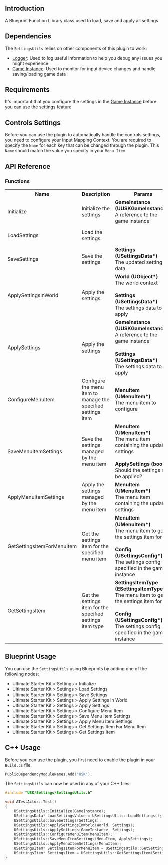 ## Introduction
A Blueprint Function Library class used to load, save and apply all settings

## Dependencies
The <code>SettingsUtils</code> relies on other components of this plugin to work:
<ul>
	<li><a href="../logger">Logger</a>: Used to log useful information to help you debug any issues you might experience</li>
	<li><a href="../gameinstance">Game Instance</a>: Used to monitor for input device changes and handle saving/loading game data</li>
</ul>

## Requirements
It's important that you configure the settings in the <a href="/gameinstance">Game Instance</a> before you can use the settings feature

## Controls Settings
Before you can use the plugin to automatically handle the controls settings, you need to configure your Input Mapping Context. You are required to specify the `Name` for each key that can be changed through the plugin. This `Name` should match the value you specify in your `Menu Item`

## API Reference
### Functions
<table>
	<tr>
		<th>Name</th>
		<th>Description</th>
		<th>Params</th>
		<th>Return</th>
	</tr>
	<tr>
		<td>Initialize</td>
		<td>Initialize the settings</td>
		<td><strong>GameInstance (UUSKGameInstance*)</strong><br/>A reference to the game instance</td>
		<td></td>
	</tr>
	<tr>
		<td>LoadSettings</td>
		<td>Load the settings</td>
		<td></td>
		<td><strong>USettingsData*</strong><br/>The loaded settings data</td>
	</tr>
	<tr>
		<td>SaveSettings</td>
		<td>Save the settings</td>
		<td><strong>Settings (USettingsData*)</strong><br/>The updated settings data</td>
		<td></td>
	</tr>
	<tr>
		<td>ApplySettingsInWorld</td>
		<td>Apply the settings</td>
		<td><strong>World (UObject*)</strong><br/>The world context<br/><br/><strong>Settings (USettingsData*)</strong><br/>The settings data to apply</td>
		<td></td>
	</tr>
	<tr>
		<td>ApplySettings</td>
		<td>Apply the settings</td>
		<td><strong>GameInstance (UUSKGameInstance*)</strong><br/>A reference to the game instance<br/><br/><strong>Settings (USettingsData*)</strong><br/>The settings data to apply</td>
		<td></td>
	</tr>
	<tr>
		<td>ConfigureMenuItem</td>
		<td>Configure the menu item to manage the specified settings item</td>
		<td><strong>MenuItem (UMenuItem*)</strong><br/>The menu item to configure</td>
		<td></td>
	</tr>
	<tr>
		<td>SaveMenuItemSettings</td>
		<td>Save the settings managed by the menu item</td>
		<td><strong>MenuItem (UMenuItem*)</strong><br/>The menu item containing the updated settings<br/><br/><strong>ApplySettings (bool)</strong><br/>Should the settings also be applied?</td>
		<td></td>
	</tr>
	<tr>
		<td>ApplyMenuItemSettings</td>
		<td>Apply the settings managed by the menu item</td>
		<td><strong>MenuItem (UMenuItem*)</strong><br/>The menu item containing the updated settings</td>
		<td></td>
	</tr>
	<tr>
		<td>GetSettingsItemForMenuItem</td>
		<td>Get the settings item for the specified menu item</td>
		<td><strong>MenuItem (UMenuItem*)</strong><br/>The menu item to get the settings item for<br/><br/><strong>Config (USettingsConfig*)</strong><br/>The settings config specified in the game instance</td>
		<td><strong>USettingsItem*</strong><br/>The settings item</td>
	</tr>
	<tr>
		<td>GetSettingsItem</td>
		<td>Get the settings item for the specified settings item type</td>
		<td><strong>SettingsItemType (ESettingsItemType)</strong><br/>The menu item to get the settings item for<br/><br/><strong>Config (USettingsConfig*)</strong><br/>The settings config specified in the game instance</td>
		<td><strong>USettingsItem*</strong><br/>The settings item</td>
	</tr>
</table>

## Blueprint Usage
You can use the <code>SettingsUtils</code> using Blueprints by adding one of the following nodes:
<ul>
	<li>Ultimate Starter Kit > Settings > Initialize</li>
	<li>Ultimate Starter Kit > Settings > Load Settings</li>
	<li>Ultimate Starter Kit > Settings > Save Settings</li>
	<li>Ultimate Starter Kit > Settings > Apply Settings In World</li>
	<li>Ultimate Starter Kit > Settings > Apply Settings</li>
	<li>Ultimate Starter Kit > Settings > Configure Menu Item</li>
	<li>Ultimate Starter Kit > Settings > Save Menu Item Settings</li>
	<li>Ultimate Starter Kit > Settings > Apply Menu Item Settings</li>
	<li>Ultimate Starter Kit > Settings > Get Settings Item For Menu Item</li>
	<li>Ultimate Starter Kit > Settings > Get Settings Item</li>
</ul>

## C++ Usage
Before you can use the plugin, you first need to enable the plugin in your <code>Build.cs</code> file:
```c++
PublicDependencyModuleNames.Add("USK");
```

The <code>SettingsUtils</code> can now be used in any of your C++ files:
```c++
#include "USK/Settings/SettingsUtils.h"

void ATestActor::Test()
{
	USettingsUtils::Initialize(GameInstance);
	USettingsData* LoadSettingsValue = USettingsUtils::LoadSettings();
	USettingsUtils::SaveSettings(Settings);
	USettingsUtils::ApplySettingsInWorld(World, Settings);
	USettingsUtils::ApplySettings(GameInstance, Settings);
	USettingsUtils::ConfigureMenuItem(MenuItem);
	USettingsUtils::SaveMenuItemSettings(MenuItem, ApplySettings);
	USettingsUtils::ApplyMenuItemSettings(MenuItem);
	USettingsItem* SettingsItemForMenuItem = USettingsUtils::GetSettingsItemForMenuItem(MenuItem, Config);
	USettingsItem* SettingsItem = USettingsUtils::GetSettingsItem(SettingsItemType, Config);
}
```
